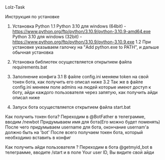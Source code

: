 Lolz-Task

Инструкция по установке

1. Установка Python
   1.1 Python 3.10 для windows (64bit) - https://www.python.org/ftp/python/3.10.9/python-3.10.9-amd64.exe
      Python 3.10 для windows (32bit) - https://www.python.org/ftp/python/3.10.9/python-3.10.9.exe
   1.2 При установке указываем галочку на "Add python.exe to PATH", и дальше обычная установка

2. Установка библиотек осуществляется открытием файла requirements.bat

3. Заполнение конфига
   3.1 В файле config.ini меняем token на свой токен бота, как получить его описал ниже
   3.2 Так же в файле config.ini меняем поле admins на людей которые имеют доступ к боту, айди каждого пользователя через запятую, как получить айди описал ниже

4. Запуск бота осуществляется открытием файла start.bat


Как получить токен бота?
   Переходим в @BotFather в телеграмме, вводим /newbot
   Придумываем имя для бота(Его можно будет поменять)
   После чего придумываем username для бота, окончание usernam'а должно быть на 'bot'
   После всего получаем токен бота, который необходимо вставить в конфиг

Как получить айди пользователя ?
   Переходим в бота @getmyid_bot в телеграмме, вводите /start и в поле Your user ID, Вы видите свой айди
